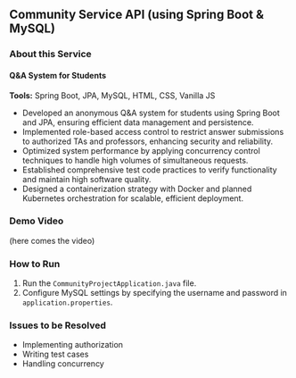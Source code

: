 ## Community Service API (using Spring Boot & MySQL)  

### About this Service  
#### Q&A System for Students  
**Tools:** Spring Boot, JPA, MySQL, HTML, CSS, Vanilla JS  

- Developed an anonymous Q&A system for students using Spring Boot and JPA, ensuring efficient data management and persistence.  
- Implemented role-based access control to restrict answer submissions to authorized TAs and professors, enhancing security and reliability.  
- Optimized system performance by applying concurrency control techniques to handle high volumes of simultaneous requests.  
- Established comprehensive test code practices to verify functionality and maintain high software quality.  
- Designed a containerization strategy with Docker and planned Kubernetes orchestration for scalable, efficient deployment.  

### Demo Video  
(here comes the video)


### How to Run  
1. Run the `CommunityProjectApplication.java` file.  
2. Configure MySQL settings by specifying the username and password in `application.properties`.  

### Issues to be Resolved   
- Implementing authorization  
- Writing test cases  
- Handling concurrency  
